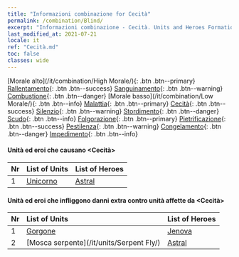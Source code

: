 ```yaml
---
title: "Informazioni combinazione for Cecità"
permalink: /combination/Blind/
excerpt: "Informazioni combinazione - Cecità. Units and Heroes Formation."
last_modified_at: 2021-07-21
locale: it
ref: "Cecità.md"
toc: false
classes: wide
---
```


  [Morale alto](/it/combination/High Morale/){: .btn .btn--primary} [Rallentamento](/it/combination/Slow/){: .btn .btn--success} [Sanguinamento](/it/combination/Bleeding/){: .btn .btn--warning} [Combustione](/it/combination/Burning/){: .btn .btn--danger} [Morale basso](/it/combination/Low Morale/){: .btn .btn--info} [Malattia](/it/combination/Disease/){: .btn .btn--primary} [Cecità](/it/combination/Blind/){: .btn .btn--success} [Silenzio](/it/combination/Silence/){: .btn .btn--warning} [Stordimento](/it/combination/Stun/){: .btn .btn--danger} [Scudo](/it/combination/Shield/){: .btn .btn--info} [Folgorazione](/it/combination/Static/){: .btn .btn--primary} [Pietrificazione](/it/combination/Petrify/){: .btn .btn--success} [Pestilenza](/it/combination/Plague/){: .btn .btn--warning} [Congelamento](/it/combination/Freeze/){: .btn .btn--danger} [Impedimento](/it/combination/Deterrence/){: .btn .btn--info} 


#### Unità ed eroi che causano <Cecità>

  | Nr |  List of Units  | List of Heroes | 
  |:---|:----------------|:---------------| 
  | 1 | [Unicorno](/it/units/Unicorn/) | [Astral](/it/heroes/Astral/) |


#### Unità ed eroi che infliggono danni extra contro unità affette da <Cecità>

  | Nr |  List of Units  | List of Heroes | 
  |:---|:----------------|:---------------| 
  | 1 | [Gorgone](/it/units/Gorgon/) | [Jenova](/it/heroes/Jenova/) |
  | 2 | [Mosca serpente](/it/units/Serpent Fly/) | [Astral](/it/heroes/Astral/) |

